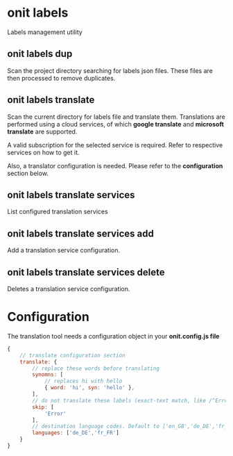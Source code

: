 # onit labels

Labels management utility

## onit labels dup

Scan the project directory searching for labels json files. These files are then processed to remove duplicates.

## onit labels translate

Scan the current directory for labels file and translate them. Translations are performed using a cloud services, of which **google translate** and **microsoft translate** are supported.

A valid subscription for the selected service is required. Refer to respective services on how to get it.

Also, a translator configuration is needed. Please refer to the **configuration** section below. 
## onit labels translate services

List configured translation services

## onit labels translate services add

Add a translation service configuration. 

## onit labels translate services delete

Deletes a translation service configuration.

# Configuration
The translation tool needs a configuration object in your **onit.config.js file**

```js
{
    // translate configuration section
    translate: {
        // replace these words before translating 
        synomns: [
            // replaces hi with hello
            { word: 'hi', syn: 'hello' },
        ],
        // do not translate these labels (exact-text match, like /^Error$/)
        skip: [
            'Error'
        ],
        // destination language codes. Default to ['en_GB','de_DE','fr_FR','es_ES']
        languages: ['de_DE','fr_FR']
    }
}